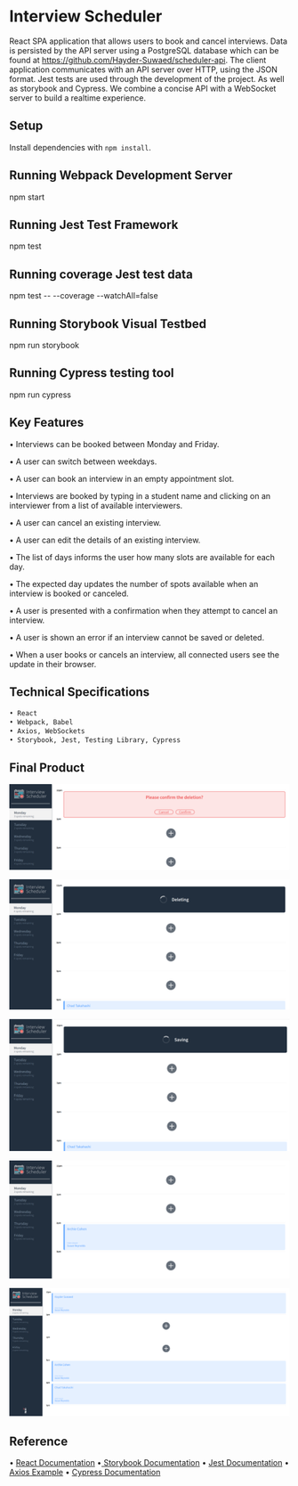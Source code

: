 # Interview Scheduler

React SPA application that allows users to book and cancel interviews. Data is persisted by the API server using a PostgreSQL database which can be found at https://github.com/Hayder-Suwaed/scheduler-api. The client application communicates with an API server over HTTP, using the JSON format. Jest tests are used through the development of the project. As well as storybook and Cypress. We combine a concise API with a WebSocket server to build a realtime experience.

## Setup

Install dependencies with `npm install`.

## Running Webpack Development Server

npm start

## Running Jest Test Framework

npm test

## Running coverage Jest test data

npm test -- --coverage --watchAll=false

## Running Storybook Visual Testbed

npm run storybook

## Running Cypress testing tool

npm run cypress

## Key Features

• Interviews can be booked between Monday and Friday.

• A user can switch between weekdays.

• A user can book an interview in an empty appointment slot.

• Interviews are booked by typing in a student name and clicking on an interviewer from a list of available interviewers.

• A user can cancel an existing interview.

• A user can edit the details of an existing interview.

• The list of days informs the user how many slots are available for each day.

• The expected day updates the number of spots available when an interview is booked or canceled.

• A user is presented with a confirmation when they attempt to cancel an interview.

• A user is shown an error if an interview cannot be saved or deleted.

• When a user books or cancels an interview, all connected users see the update in their browser.

## Technical Specifications

    • React
    • Webpack, Babel
    • Axios, WebSockets
    • Storybook, Jest, Testing Library, Cypress

## Final Product





!["screenshot of Confirmation-before-Deleting"](https://github.com/Hayder-Suwaed/scheduler/blob/master/public/images/Confirmation%20of%20delete.png)

!["screenshot of Deleting"](https://github.com/Hayder-Suwaed/scheduler/blob/master/public/images/Deleting.png)

!["screenshot of Saving"](https://github.com/Hayder-Suwaed/scheduler/blob/master/public/images/Saving.png)

!["screenshot of Interviewer-Scheduler"](https://github.com/Hayder-Suwaed/scheduler/blob/master/public/images/main.png)

!["screenshot of Spots remaining"](https://github.com/Hayder-Suwaed/scheduler/blob/master/public/images/Spots-remaining.png)


## Reference

• [React Documentation](https://reactjs.org/docs/getting-started.html)
•[ Storybook Documentation](https://storybook.js.org/docs/basics/introduction/)
• [Jest Documentation](https://jestjs.io/docs/en/getting-started)
• [Axios Example](https://github.com/axios/axios)
• [Cypress Documentation](https://docs.cypress.io/guides/overview/why-cypress.html#In-a-nutshell)
